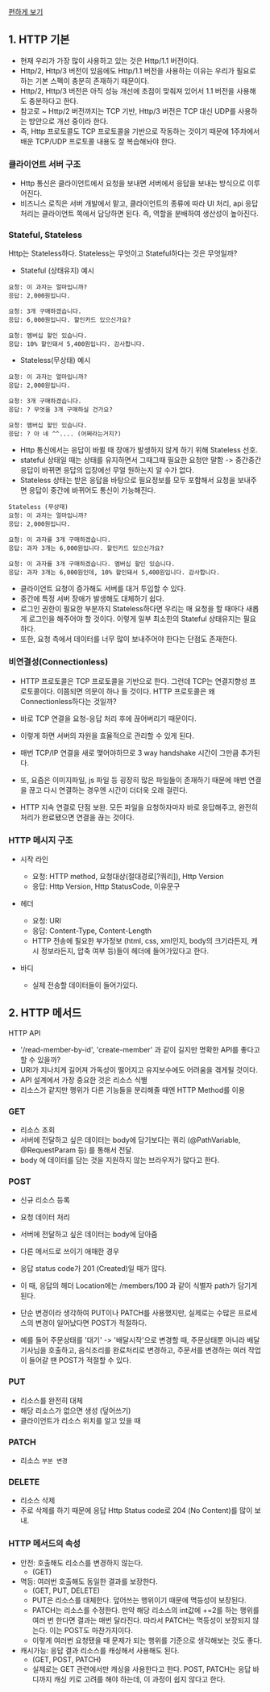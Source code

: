 
[편하게 보기](https://kth990303.tistory.com/319)

## 1. HTTP 기본

-  현재 우리가 가장 많이 사용하고 있는 것은 Http/1.1 버전이다. 
-  Http/2, Http/3 버전이 있음에도 Http/1.1 버전을 사용하는 이유는 우리가 필요로 하는 기본 스펙이 충분히 존재하기 때문이다.
-  Http/2, Http/3 버전은 아직 성능 개선에 초점이 맞춰져 있어서 1.1 버전을 사용해도 충분하다고 한다. 
-  참고로 ~ Http/2 버전까지는 TCP 기반, Http/3 버전은 TCP 대신 UDP를 사용하는 방안으로 개선 중이라 한다. 
-  즉, Http 프로토콜도 TCP 프로토콜을 기반으로 작동하는 것이기 때문에 1주차에서 배운 TCP/UDP 프로토콜 내용도 잘 복습해놔야 한다.


### 클라이언트 서버 구조
- Http 통신은 클라이언트에서 요청을 보내면 서버에서 응답을 보내는 방식으로 이루어진다. 
- 비즈니스 로직은 서버 개발에서 맡고, 클라이언트의 종류에 따라 UI 처리, api 응답 처리는 클라이언트 쪽에서 담당하면 된다. 즉, 역할을 분배하여 생산성이 높아진다.

### Stateful, Stateless
Http는 Stateless하다. Stateless는 무엇이고 Stateful하다는 것은 무엇일까?

- Stateful (상태유지) 예시
```
요청: 이 과자는 얼마입니까?
응답: 2,000원입니다.

요청: 3개 구매하겠습니다.
응답: 6,000원입니다. 할인카드 있으신가요?

요청: 멤버십 할인 있습니다.
응답: 10% 할인돼서 5,400원입니다. 감사합니다.
```

- Stateless(무상태) 예시
```
요청: 이 과자는 얼마입니까?
응답: 2,000원입니다.

요청: 3개 구매하겠습니다.
응답: ? 무엇을 3개 구매하실 건가요?

요청: 멤버십 할인 있습니다.
응답: ? 아 네 ^^.... (어쩌라는거지?)
```


- Http 통신에서는 응답이 바뀔 때 장애가 발생하지 않게 하기 위해 Stateless 선호.
- stateful 상태일 때는 상태를 유지하면서 그때그때 필요한 요청만 말함 -> 중간중간 응답이 바뀌면 응답의 입장에선 무얼 원하는지 알 수가 없다.
- Stateless 상태는 받은 응답을 바탕으로 필요정보를 모두 포함해서 요청을 보내주면 응답이 중간에 바뀌어도 통신이 가능해진다.

```
Stateless (무상태)
요청: 이 과자는 얼마입니까?
응답: 2,000원입니다.

요청: 이 과자를 3개 구매하겠습니다.
응답: 과자 3개는 6,000원입니다. 할인카드 있으신가요?

요청: 이 과자를 3개 구매하겠습니다. 멤버십 할인 있습니다.
응답: 과자 3개는 6,000원인데, 10% 할인돼서 5,400원입니다. 감사합니다.
```


- 클라이언트 요청이 증가해도 서버를 대거 투입할 수 있다. 
- 중간에 특정 서버 장애가 발생해도 대체하기 쉽다.
- 로그인 권한이 필요한 부분까지 Stateless하다면 우리는 매 요청을 할 때마다 새롭게 로그인을 해주어야 할 것이다. 이렇게 일부 최소한의 Stateful 상태유지는 필요하다. 
- 또한, 요청 측에서 데이터를 너무 많이 보내주어야 한다는 단점도 존재한다. 


### 비연결성(Connectionless)
- HTTP 프로토콜은 TCP 프로토콜을 기반으로 한다. 그런데 TCP는 연결지향성 프로토콜이다. 이쯤되면 의문이 하나 들 것이다. HTTP 프로토콜은 왜 Connectionless하다는 것일까?
- 바로 TCP 연결을 요청-응답 처리 후에 끊어버리기 때문이다. 
- 이렇게 하면 서버의 자원을 효율적으로 관리할 수 있게 된다.

- 매번 TCP/IP 연결을 새로 맺어야하므로 3 way handshake 시간이 그만큼 추가된다. 
- 또, 요즘은 이미지파일, js 파일 등 굉장히 많은 파일들이 존재하기 때문에 매번 연결을 끊고 다시 연결하는 경우엔 시간이 더더욱 오래 걸린다. 
- HTTP 지속 연결로 단점 보완. 모든 파일을 요청하자마자 바로 응답해주고, 완전히 처리가 완료됐으면 연결을 끊는 것이다. 

### HTTP 메시지 구조


- 시작 라인
  - 요청: HTTP method, 요청대상(절대경로[?쿼리]), Http Version
  - 응답: Http Version, Http StatusCode, 이유문구

- 헤더
  - 요청: URI
  - 응답: Content-Type, Content-Length
  - HTTP 전송에 필요한 부가정보 (html, css, xml인지, body의 크기라든지, 캐시 정보라든지, 압축 여부 등)들이 헤더에 들어가있다고 한다.

- 바디
  - 실제 전송할 데이터들이 들어가있다.

## 2. HTTP 메서드
HTTP API
- '/read-member-by-id', 'create-member' 과 같이 길지만 명확한 API를 좋다고 할 수 있을까? 
- URI가 지나치게 길어져 가독성이 떨어지고 유지보수에도 어려움을 겪게될 것이다.
- API 설계에서 가장 중요한 것은 리소스 식별
- 리소스가 같지만 행위가 다른 기능들을 분리해줄 때엔 HTTP Method를 이용

### GET
- 리소스 조회
- 서버에 전달하고 싶은 데이터는 body에 담기보다는 쿼리 (@PathVariable, @RequestParam 등) 를 통해서 전달.
- body 에 데이터를 담는 것을 지원하지 않는 브라우저가 많다고 한다.

### POST
- 신규 리소스 등록
- 요청 데이터 처리
- 서버에 전달하고 싶은 데이터는 body에 담아줌
- 다른 메서드로 쓰이기 애매한 경우
- 응답 status code가 201 (Created)일 때가 많다. 
- 이 때, 응답의 헤더 Location에는 /members/100 과 같이 식별자 path가 담기게 된다.


- 단순 변경이라 생각하여 PUT이나 PATCH를 사용했지만, 실제로는 수많은 프로세스의 변경이 일어났다면 POST가 적절하다. 
- 예를 들어 주문상태를 '대기' -> '배달시작'으로 변경할 때, 주문상태뿐 아니라 배달기사님을 호출하고, 음식조리를 완료처리로 변경하고, 주문서를 변경하는 여러 작업이 들어갈 땐 POST가 적절할 수 있다.

### PUT
- 리소스를 완전히 대체
- 해당 리소스가 없으면 생성 (덮어쓰기)
- 클라이언트가 리소스 위치를 알고 있을 때


### PATCH
- 리소스 `부분 변경`


### DELETE
- 리소스 삭제
- 주로 삭제를 하기 때문에 응답 Http Status code로 204 (No Content)를 많이 보내.

### HTTP 메서드의 속성
- 안전: 호출해도 리소스를 변경하지 않는다. 
  - (GET)
- 멱등: 여러번 호출해도 동일한 결과를 보장한다.
  - (GET, PUT, DELETE)
  - PUT은 리소스를 대체한다. 덮어쓰는 행위이기 때문에 멱등성이 보장된다.
  - PATCH는 리소스를 수정한다. 만약 해당 리소스의 int값에 +=2를 하는 행위를 여러 번 한다면 결과는 매번 달라진다. 따라서 PATCH는 멱등성이 보장되지 않는다. 이는 POST도 마찬가지이다.
  - 이렇게 여러번 요청됐을 때 문제가 되는 행위를 기준으로 생각해보는 것도 좋다.
- 캐시가능: 응답 결과 리소스를 캐싱해서 사용해도 된다. 
  - (GET, POST, PATCH)
  - 실제로는 GET 관련에서만 캐싱을 사용한다고 한다. POST, PATCH는 응답 바디까지 캐싱 키로 고려를 해야 하는데, 이 과정이 쉽지 않다고 한다.

